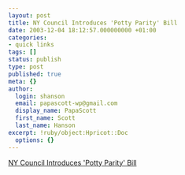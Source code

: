 ```yaml
---
layout: post
title: NY Council Introduces 'Potty Parity' Bill
date: 2003-12-04 18:12:57.000000000 +01:00
categories:
- quick links
tags: []
status: publish
type: post
published: true
meta: {}
author:
  login: shanson
  email: papascott-wp@gmail.com
  display_name: PapaScott
  first_name: Scott
  last_name: Hanson
excerpt: !ruby/object:Hpricot::Doc
  options: {}
---
```

<p><a title="Twice as many restrooms for women!" href="http://www.washingtonpost.com/wp-dyn/articles/A33722-2003Dec4.html">NY Council Introduces 'Potty Parity' Bill</a></p>
